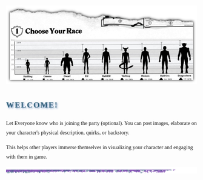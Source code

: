 <style>
	body {
		font-family: "Georgia", serif;
		line-height: 1.8;
		margin: 0;
		padding: 2rem;
	}

	h1, h2, h3, h4, h5, h6 {
		font-family: "Cinzel", serif;
		color: #34627B;
		text-transform: uppercase;
		letter-spacing: 2px;
		text-shadow: 2px 2px 4px rgba(63,107,169, 0.8);
		margin-bottom: 1rem;
	}
</style>

<!-- Copy and Paste the Rendered output into the Roll20 Forums. -->

![Main Banner](https://raw.githubusercontent.com/Tougher-Together-DnD/default-game-assets/refs/heads/main/templates/campaign-details/images/character-introductions-banner.png)
<br>

## Welcome!

Let Everyone know who is joining the party (optional). You can post images, elaborate on your character's physical description, quirks, or backstory.

This helps other players immerse themselves in visualizing your character and engaging with them in game.

![Horizontal Ruler](https://raw.githubusercontent.com/Tougher-Together-DnD/default-game-assets/refs/heads/main/templates/themes/default/horizontal-ruler.png)
